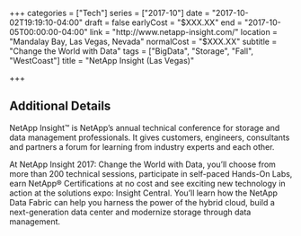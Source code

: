 +++
categories = ["Tech"]
series = ["2017-10"]
date = "2017-10-02T19:19:10-04:00"
draft = false
earlyCost = "$XXX.XX"
end = "2017-10-05T00:00:00-04:00"
link = "http://www.netapp-insight.com/"
location = "Mandalay Bay, Las Vegas, Nevada"
normalCost = "$XXX.XX"
subtitle = "Change the World with Data"
tags = ["BigData", "Storage", "Fall", "WestCoast"]
title = "NetApp Insight (Las Vegas)"

+++
<!--more-->

## Additional Details

NetApp Insight™ is NetApp’s annual technical conference for storage and data management professionals. It gives customers, engineers, consultants and partners a forum for learning from industry experts and each other.

At NetApp Insight 2017: Change the World with Data, you’ll choose from more than 200 technical sessions, participate in self-paced Hands-On Labs, earn NetApp® Certifications at no cost and see exciting new technology in action at the solutions expo: Insight Central. You’ll learn how the NetApp Data Fabric can help you harness the power of the hybrid cloud, build a next-generation data center and modernize storage through data management.
